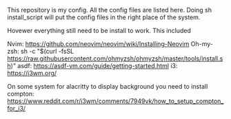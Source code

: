This repository is my config. All the config files are listed here. Doing sh install_script will put the config files in the right place of the system.

Hovewer everything still need to be install to work. This included

Nvim: https://github.com/neovim/neovim/wiki/Installing-Neovim
Oh-my-zsh: sh -c "$(curl -fsSL https://raw.githubusercontent.com/ohmyzsh/ohmyzsh/master/tools/install.sh)"
asdf: https://asdf-vm.com/guide/getting-started.html
i3: https://i3wm.org/

On some system for alacritty to display background you need to install compton: 
https://www.reddit.com/r/i3wm/comments/7949vk/how_to_setup_compton_for_i3/
